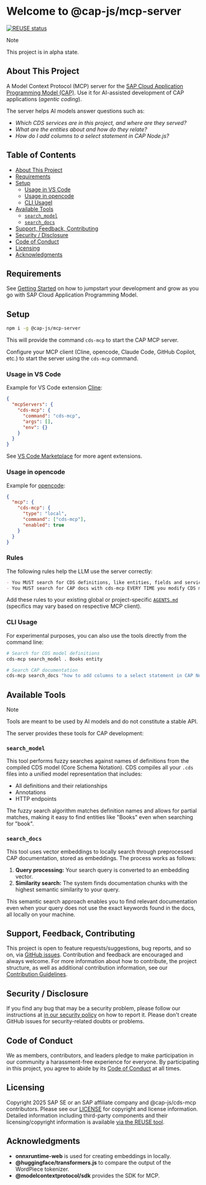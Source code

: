 # Welcome to @cap-js/mcp-server

[![REUSE status](https://api.reuse.software/badge/github.com/cap-js/mcp-server)](https://api.reuse.software/info/github.com/cap-js/mcp-server)



> [!NOTE]
> This project is in alpha state.



## About This Project

A Model Context Protocol (MCP) server for the [SAP Cloud Application Programming Model (CAP)](https://cap.cloud.sap).
Use it for AI-assisted development of CAP applications (_agentic coding_).

The server helps AI models answer questions such as:
- _Which CDS services are in this project, and where are they served?_
- _What are the entities about and how do they relate?_
- _How do I add columns to a select statement in CAP Node.js?_



## Table of Contents

- [About This Project](#about-this-project)
- [Requirements](#requirements)
- [Setup](#setup)
  - [Usage in VS Code](#usage-in-vs-code)
  - [Usage in opencode](#usage-in-opencode)
  - [CLI UsageI](#cli-usage)
- [Available Tools](#available-tools)
  - [`search_model`](#search_model)
  - [`search_docs`](#search_docs)
- [Support, Feedback, Contributing](#support-feedback-contributing)
- [Security / Disclosure](#security--disclosure)
- [Code of Conduct](#code-of-conduct)
- [Licensing](#licensing)
- [Acknowledgments](#acknowledgments)



## Requirements

See [Getting Started](https://cap.cloud.sap/docs/get-started) on how to jumpstart your development and grow as you go with SAP Cloud Application Programming Model.



## Setup

```sh
npm i -g @cap-js/mcp-server
```

This will provide the command `cds-mcp` to start the CAP MCP server.

Configure your MCP client (Cline, opencode, Claude Code, GitHub Copilot, etc.) to start the server using the `cds-mcp` command.

### Usage in VS Code

Example for VS Code extension [Cline](https://marketplace.visualstudio.com/items?itemName=saoudrizwan.claude-dev):
```json
{
  "mcpServers": {
    "cds-mcp": {
      "command": "cds-mcp",
      "args": [],
      "env": {}
    }
  }
}
```

See [VS Code Marketplace](https://marketplace.visualstudio.com/search?term=tag%3Aagent&target=VSCode&category=All%20categories&sortBy=Relevance) for more agent extensions.

### Usage in opencode

Example for [opencode](https://github.com/sst/opencode):
```json
{
  "mcp": {
    "cds-mcp": {
      "type": "local",
      "command": ["cds-mcp"],
      "enabled": true
    }
  }
}
```

### Rules

The following rules help the LLM use the server correctly:

```markdown
- You MUST search for CDS definitions, like entities, fields and services (which include HTTP endpoints) with cds-mcp, only if it fails you MAY read \*.cds files in the project.
- You MUST search for CAP docs with cds-mcp EVERY TIME you modify CDS models or when using APIs from CAP. Do NOT propose, suggest or make any changes without first checking it.
```

Add these rules to your existing global or project-specific [`AGENTS.md`](https://agents.md/) (specifics may vary based on respective MCP client).

### CLI Usage

For experimental purposes, you can also use the tools directly from the command line:

```sh
# Search for CDS model definitions
cds-mcp search_model . Books entity

# Search CAP documentation
cds-mcp search_docs "how to add columns to a select statement in CAP Node.js" 1
```

## Available Tools

> [!NOTE]
> Tools are meant to be used by AI models and do not constitute a stable API.

The server provides these tools for CAP development:

### `search_model`

This tool performs fuzzy searches against names of definitions from the compiled CDS model (Core Schema Notation).
CDS compiles all your `.cds` files into a unified model representation that includes:
- All definitions and their relationships
- Annotations
- HTTP endpoints

The fuzzy search algorithm matches definition names and allows for partial matches, making it easy to find entities like "Books" even when searching for "book".

### `search_docs`

This tool uses vector embeddings to locally search through preprocessed CAP documentation, stored as embeddings. The process works as follows:

1. **Query processing:** Your search query is converted to an embedding vector.
2. **Similarity search:** The system finds documentation chunks with the highest semantic similarity to your query.

This semantic search approach enables you to find relevant documentation even when your query does not use the exact keywords found in the docs, all locally on your machine.


## Support, Feedback, Contributing

This project is open to feature requests/suggestions, bug reports, and so on, via [GitHub issues](https://github.com/cap-js/mcp-server/issues). Contribution and feedback are encouraged and always welcome. For more information about how to contribute, the project structure, as well as additional contribution information, see our [Contribution Guidelines](CONTRIBUTING.md).



## Security / Disclosure

If you find any bug that may be a security problem, please follow our instructions at [in our security policy](https://github.com/cap-js/mcp-server/security/policy) on how to report it. Please don't create GitHub issues for security-related doubts or problems.



## Code of Conduct

We as members, contributors, and leaders pledge to make participation in our community a harassment-free experience for everyone. By participating in this project, you agree to abide by its [Code of Conduct](https://github.com/cap-js/.github/blob/main/CODE_OF_CONDUCT.md) at all times.



## Licensing

Copyright 2025 SAP SE or an SAP affiliate company and @cap-js/cds-mcp contributors. Please see our [LICENSE](LICENSE) for copyright and license information. Detailed information including third-party components and their licensing/copyright information is available [via the REUSE tool](https://api.reuse.software/info/github.com/cap-js/mcp-server).



## Acknowledgments

- **onnxruntime-web** is used for creating embeddings in locally.
- **@huggingface/transformers.js** to compare the output of the WordPiece tokenizer.
- **@modelcontextprotocol/sdk** provides the SDK for MCP.
